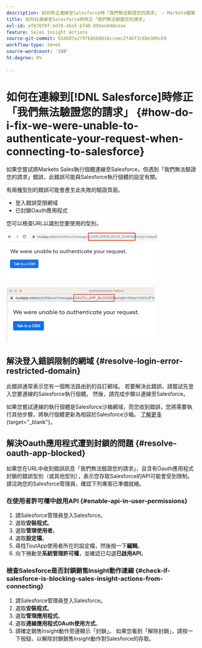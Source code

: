 ```yaml
---
description: 如何修正連線至Salesforce時「我們無法驗證您的請求」 — Marketo檔案 — 產品檔案
title: 如何在連線至Salesforce時修正「我們無法驗證您的請求」
exl-id: ef876f0f-bd76-4ba5-bf48-885ee048ceae
feature: Sales Insight Actions
source-git-commit: 65d607e279fb86b0816ccaec2f4bf3c69e309cb9
workflow-type: tm+mt
source-wordcount: '349'
ht-degree: 0%

---
```


# 如何在連線到[!DNL Salesforce]時修正「我們無法驗證您的請求」 {#how-do-i-fix-we-were-unable-to-authenticate-your-request-when-connecting-to-salesforce}

如果您嘗試將Marketo Sales執行個體連線至Salesforce，但遇到「我們無法驗證您的請求」錯誤，此錯誤可能與Salesforce執行個體的設定有關。

有兩種型別的錯誤可能會產生此失敗的驗證頁面。

* 登入錯誤受限網域
* 已封鎖Oauth應用程式

您可以檢查URL以識別您要使用的型別。

![](assets/how-do-i-fix-we-were-unable-to-authenticate-1.png)

![](assets/how-do-i-fix-we-were-unable-to-authenticate-2.png)

## 解決登入錯誤限制的網域 {#resolve-login-error-restricted-domain}

此錯誤通常表示您有一個無法路由到的自訂網域。 若要解決此錯誤，請嘗試先登入您要連線的Salesforce執行個體。 然後，請完成步驟以連線至Salesforce。

如果您嘗試連線的執行個體是Salesforce沙箱網域，而您收到錯誤，您將需要執行其他步驟，將執行個體更新為相容於Salesforce沙箱。 [了解更多](/help/marketo/product-docs/marketo-sales-insight/actions/crm/salesforce-integration/set-up-a-sales-insight-actions-sandbox.md){target="_blank"}。

## 解決Oauth應用程式遭到封鎖的問題 {#resolve-oauth-app-blocked}

如果您在URL中收到錯誤訊息「我們無法驗證您的請求」，且含有Oauth應用程式封鎖的錯誤型別（或其他型別），表示您存取Salesforce的API可能會受到限制。 請洽詢您的Salesforce管理員，確認下列專案已準備就緒。

### 在使用者許可權中啟用API {#enable-api-in-user-permissions}

1. 請Salesforce管理員登入Salesforce。
1. 選取&#x200B;**安裝程式**。
1. 選取&#x200B;**管理使用者**。
1. 選取&#x200B;**設定檔**。
1. 尋找ToutApp使用者所在的設定檔，然後按一下&#x200B;**編輯**。
1. 向下捲動至&#x200B;**系統管理許可權**，並確認已勾選&#x200B;**已啟用API**。

### 檢查Salesforce是否封鎖銷售Insight動作連線 {#check-if-salesforce-is-blocking-sales-insight-actions-from-connecting}

1. 請Salesforce管理員登入Salesforce。
1. 選取&#x200B;**安裝程式**。
1. 選取&#x200B;**管理應用程式**。
1. 選取&#x200B;**連線應用程式OAuth使用方式**。
1. 請確定銷售Insight動作旁邊顯示「封鎖」。 如果您看到「解除封鎖」，請按一下按鈕，以解除封鎖銷售Insight動作對Salesforce的存取。

